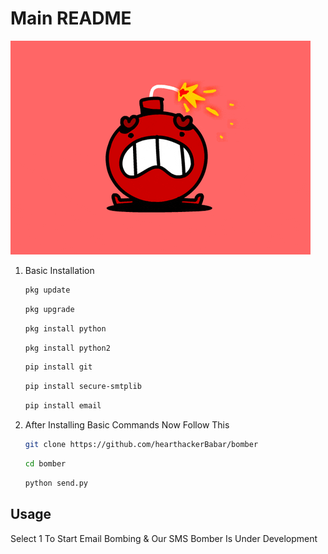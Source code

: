 # Main README
![Project Screenshot](78574e73ef65e44c2f18e9f3b0430033.gif)



1. Basic Installation
   ```bash
   pkg update
   ```
   ```bash
   pkg upgrade
   ```
   ```bash
   pkg install python
   ```
   ```bash
   pkg install python2
   ```
   ```bash
   pip install git
   ```
   ```bash
   pip install secure-smtplib
   ```
   ```bash
   pip install email
   ```

2. After Installing Basic Commands Now Follow This
   ```bash
   git clone https://github.com/hearthackerBabar/bomber
   ```
   ```bash
   cd bomber
   ```
   ```bash
   python send.py
   ```


## Usage
Select 1 To Start Email Bombing & Our SMS Bomber Is Under Development
